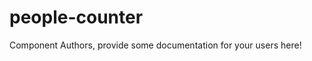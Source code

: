 people-counter
===============================================


Component Authors, provide some documentation for your users here!
